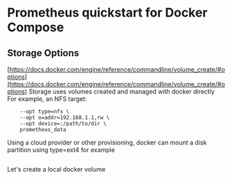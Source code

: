 # Prometheus quickstart for Docker Compose
## Storage Options
[https://docs.docker.com/engine/reference/commandline/volume_create/#options](https://docs.docker.com/engine/reference/commandline/volume_create/#options)
Storage uses volumes created and managed with docker directly
For example, an NFS target: 
```docker volume create --driver local \
    --opt type=nfs \
    --opt o=addr=192.168.1.1,rw \
    --opt device=:/path/to/dir \
    prometheus_data
```

Using a cloud provider or other provisioning, docker can mount a disk partition using
type=ext4 for example
```docker volume create prometheus_data

```

Let's create a local docker volume


